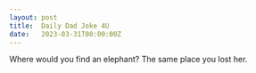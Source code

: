 ```yaml
---
layout: post
title:  Daily Dad Joke 4U
date:   2023-03-31T00:00:00Z
---
```

Where would you find an elephant? The same place you lost her.
